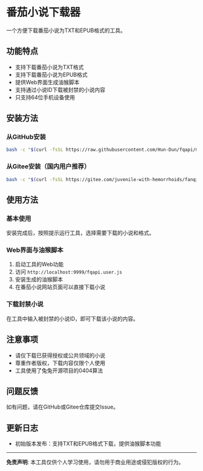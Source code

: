 # 番茄小说下载器

一个方便下载番茄小说为TXT和EPUB格式的工具。

## 功能特点

- 支持下载番茄小说为TXT格式
- 支持下载番茄小说为EPUB格式
- 提供Web界面生成油猴脚本
- 支持通过小说ID下载被封禁的小说内容
- 只支持64位手机设备使用

## 安装方法

### 从GitHub安装
```bash
bash -c "$(curl -fsSL https://raw.githubusercontent.com/Hun-Dun/fqapi/main/src/install.sh)"
```

### 从Gitee安装（国内用户推荐）
```bash
bash -c "$(curl -fsSL https://gitee.com/juvenile-with-hemorrhoids/fanqienovel/raw/master/src/install.sh)"
```

## 使用方法

### 基本使用
安装完成后，按照提示运行工具，选择需要下载的小说和格式。

### Web界面与油猴脚本
1. 启动工具的Web功能
2. 访问 `http://localhost:9999/fqapi.user.js`
3. 安装生成的油猴脚本
4. 在番茄小说网站页面可以直接下载小说

### 下载封禁小说
在工具中输入被封禁的小说ID，即可下载该小说的内容。

## 注意事项

- 请仅下载已获得授权或公共领域的小说
- 尊重作者版权，下载内容仅限个人使用
- 工具使用了兔兔开源项目的0404算法

## 问题反馈

如有问题，请在GitHub或Gitee仓库提交Issue。

## 更新日志

- 初始版本发布：支持TXT和EPUB格式下载，提供油猴脚本功能

---

**免责声明**: 本工具仅供个人学习使用，请勿用于商业用途或侵犯版权的行为。